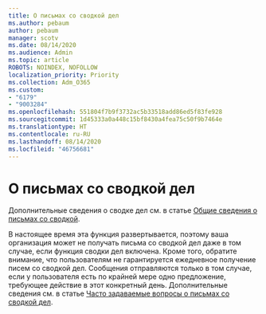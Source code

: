 ```yaml
---
title: О письмах со сводкой дел
ms.author: pebaum
author: pebaum
manager: scotv
ms.date: 08/14/2020
ms.audience: Admin
ms.topic: article
ROBOTS: NOINDEX, NOFOLLOW
localization_priority: Priority
ms.collection: Adm_O365
ms.custom:
- "6179"
- "9003284"
ms.openlocfilehash: 551804f7b9f3732ac5b33518add86ed5f83fe928
ms.sourcegitcommit: 1d45333a0a448c15bf8430a4fea75c50f9b7464e
ms.translationtype: HT
ms.contentlocale: ru-RU
ms.lasthandoff: 08/14/2020
ms.locfileid: "46756681"
---
```

# <a name="about-briefing-email"></a>О письмах со сводкой дел

Дополнительные сведения о сводке дел см. в статье [Общие сведения о письмах со сводкой](https://docs.microsoft.com/briefing/be-overview).  

В настоящее время эта функция развертывается, поэтому ваша организация может не получать письма со сводкой дел даже в том случае, если функция сводки дел включена. Кроме того, обратите внимание, что пользователям не гарантируется ежедневное получение писем со сводкой дел. Сообщения отправляются только в том случае, если у пользователя есть по крайней мере одно предложение, требующее действие в этот конкретный день. Дополнительные сведения см. в статье [Часто задаваемые вопросы о письмах со сводкой дел](https://docs.microsoft.com/briefing/be-faqs).
